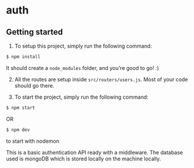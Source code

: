 # auth
## Getting started

1. To setup this project, simply run the following command:
```bash
$ npm install
```

It should create a `node_modules` folder, and you're good to go! :)

2. All the routes are setup inside `src/routers/users.js`. Most of your code should go there.

3. To start the project, simply run the following command:
```bash
$ npm start
```
OR
```bash
$ npm dev
```
to start with nodemon

This is a basic authentication API ready with a middleware. The database used is mongoDB which is stored locally on the machine locally.
